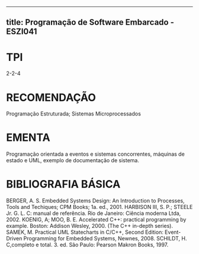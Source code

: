 
---
title: Programação de Software Embarcado - ESZI041 
---

# TPI

2-2-4

# RECOMENDAÇÃO

Programação Estruturada; Sistemas Microprocessados

# EMENTA

Programação orientada a eventos e sistemas concorrentes, máquinas de estado e UML, exemplo de documentação de sistema.

# BIBLIOGRAFIA BÁSICA

BERGER, A. S. Embedded Systems Design: An Introduction to Processes, Tools and Techiques; CPM Books; 1a. ed., 2001.
HARBISON III, S. P.; STEELE Jr. G. L. C: manual de referência. Rio de Janeiro: Ciência moderna Ltda, 2002.
KOENIG, A; MOO, B. E. Accelerated C++: practical programming by example. Boston: Addison Wesley, 2000. (The C++ in-depth series).
SAMEK, M. Practical UML Statecharts in C/C++, Second Edition: Event-Driven Programming for Embedded Systems, Newnes, 2008.
SCHILDT, H. C,completo e total. 3. ed. São Paulo: Pearson Makron Books, 1997.
        